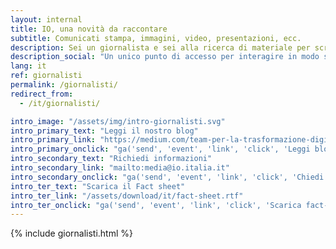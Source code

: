 ```yaml
---
layout: internal
title: IO, una novità da raccontare
subtitle: Comunicati stampa, immagini, video, presentazioni, ecc.
description: Sei un giornalista e sei alla ricerca di materiale per scrivere un articolo sul progetto IO? In questa area puoi trovare informazioni, comunicati stampa, presentazioni e altre risorse multimediali da poter scaricare.
description_social: "Un unico punto di accesso per interagire in modo semplice e sicuro con i servizi pubblici locali e nazionali, direttamente dal tuo smartphone."
lang: it
ref: giornalisti
permalink: /giornalisti/
redirect_from:
  - /it/giornalisti/

intro_image: "/assets/img/intro-giornalisti.svg"
intro_primary_text: "Leggi il nostro blog"
intro_primary_link: "https://medium.com/team-per-la-trasformazione-digitale/progetto-io-app-servizi-pubblici/home"
intro_primary_onclick: "ga('send', 'event', 'link', 'click', 'Leggi blog', 1)"
intro_secondary_text: "Richiedi informazioni"
intro_secondary_link: "mailto:media@io.italia.it"
intro_secondary_onclick: "ga('send', 'event', 'link', 'click', 'Chiedi info giornalisti', 1)"
intro_ter_text: "Scarica il Fact sheet"
intro_ter_link: "/assets/download/it/fact-sheet.rtf"
intro_ter_onclick: "ga('send', 'event', 'link', 'click', 'Scarica fact-sheet', 1)"
---
```


{% include giornalisti.html %}
